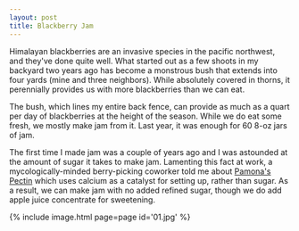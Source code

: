 ```yaml
---
layout: post
title: Blackberry Jam
---
```

Himalayan blackberries are an invasive species in the pacific northwest, and
they've done quite well. What started out as a few shoots in my backyard two
years ago has become a monstrous bush that extends into four yards (mine and
three neighbors). While absolutely covered in thorns, it perennially provides
us with more blackberries than we can eat.

The bush, which lines my entire back fence, can provide as much as a quart per
day of blackberries at the height of the season. While we do eat some fresh, we
mostly make jam from it. Last year, it was enough for 60 8-oz jars of jam.

The first time I made jam was a couple of years ago and I was astounded at the
amount of sugar it takes to make jam. Lamenting this fact at work, a
mycologically-minded berry-picking coworker told me about
[Pamona's Pectin](http://www.pomonapectin.com/) which uses calcium as a catalyst
for setting up, rather than sugar. As a result, we can make jam with no added
refined sugar, though we do add apple juice concentrate for sweetening.

{% include image.html page=page id='01.jpg' %}
